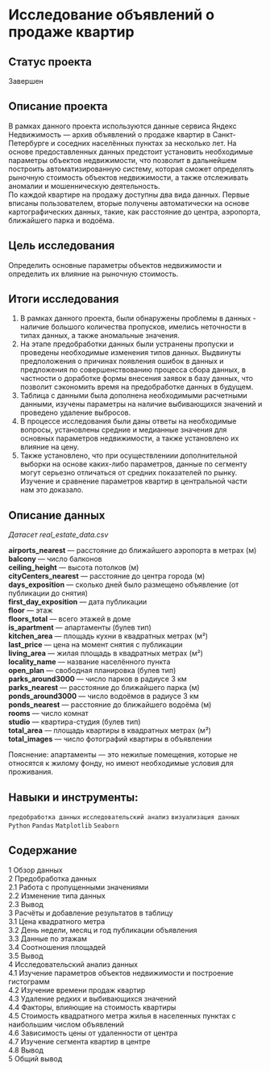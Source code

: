 # Исследование объявлений о продаже квартир

## Статус проекта
Завершен

## Описание проекта

В рамках данного проекта используются данные сервиса Яндекc Недвижимость — архив объявлений о продаже квартир в Санкт-Петербурге и соседних населённых пунктах за несколько лет. На основе предоставленных данных предстоит установить необходимые параметры объектов недвижимости, что позволит в дальнейшем построить автоматизированную систему, которая сможет определять рыночную стоимость объектов недвижимости, а также отслеживать аномалии и мошенническую деятельность.  
По каждой квартире на продажу доступны два вида данных. Первые вписаны пользователем, вторые получены автоматически на основе картографических данных, такие, как расстояние до центра, аэропорта, ближайшего парка и водоёма. 

## Цель исследования

Определить основные параметры объектов недвижимости и определить их влияние на рыночную стоимость.

## Итоги исследования

1. В рамках данного проекта, были обнаружены проблемы в данных - наличие большого количества пропусков, имелись неточности в типах данных, а также аномальные значения.  
2. На этапе предобработки данных были устранены пропуски и проведены необходимые изменения типов данных. Выдвинуты предположения о причинах появления ошибок в данных и предложения по совершенствованию процесса сбора данных, в частности о доработке формы внесения заявок в базу данных, что позволит сэкономить время на предобработке данных в будущем.  
3. Таблица с данными была дополнена необходимыми расчетными данными, изучены параметры на наличие выбивающихся значений и проведено удаление выбросов.
4. В процессе исследования были даны ответы на необходимые вопросы, установлены средние и медианные значения для основных параметров недвижимости, а также установлено их влияние на цену.  
4. Также установлено, что при осуществлениии дополнительной выборки на основе каких-либо параметров, данные по сегменту могут серьезно отличаться от средних показателей по рынку. Изучение и сравнение параметров квартир в центральной части нам это доказало.

## Описание данных

*Датасет real_estate_data.csv*

**airports_nearest** — расстояние до ближайшего аэропорта в метрах (м)  
**balcony** — число балконов  
**ceiling_height** — высота потолков (м)  
**cityCenters_nearest** — расстояние до центра города (м)  
**days_exposition** — сколько дней было размещено объявление (от публикации до снятия)  
**first_day_exposition** — дата публикации  
**floor** — этаж  
**floors_total** — всего этажей в доме  
**is_apartment** — апартаменты (булев тип)  
**kitchen_area** — площадь кухни в квадратных метрах (м²)  
**last_price** — цена на момент снятия с публикации  
**living_area** — жилая площадь в квадратных метрах (м²)  
**locality_name** — название населённого пункта  
**open_plan** — свободная планировка (булев тип)  
**parks_around3000** — число парков в радиусе 3 км  
**parks_nearest** — расстояние до ближайшего парка (м)  
**ponds_around3000** — число водоёмов в радиусе 3 км  
**ponds_nearest** — расстояние до ближайшего водоёма (м)  
**rooms** — число комнат  
**studio** — квартира-студия (булев тип)  
**total_area** — площадь квартиры в квадратных метрах (м²)  
**total_images** — число фотографий квартиры в объявлении  

Пояснение: апартаменты — это нежилые помещения, которые не относятся к жилому фонду, но имеют необходимые условия для проживания.

## Навыки и инструменты:

`предобработка данных`
`исследовательский анализ` 
`визуализация данных`  
`Python`
`Pandas`
`Matplotlib`
`Seaborn` 

## Содержание

1 Обзор данных  
2 Предобработка данных  
2.1 Работа с пропущенными значениями  
2.2 Изменение типа данных  
2.3 Вывод  
3 Расчёты и добавление результатов в таблицу  
3.1 Цена квадратного метра  
3.2 День недели, месяц и год публикации объявления  
3.3 Данные по этажам  
3.4 Соотношения площадей  
3.5 Вывод  
4 Исследовательский анализ данных  
4.1 Изучение параметров объектов недвижимости и построение гистограмм  
4.2 Изучение времени продаж квартир  
4.3 Удаление редких и выбивающихся значений  
4.4 Факторы, влияющие на стоимость квартиры  
4.5 Стоимость квадратного метра жилья в населенных пунктах с наибольшим числом объявлений  
4.6 Зависимость цены от удаленности от центра  
4.7 Изучение сегмента квартир в центре  
4.8 Вывод  
5 Общий вывод

